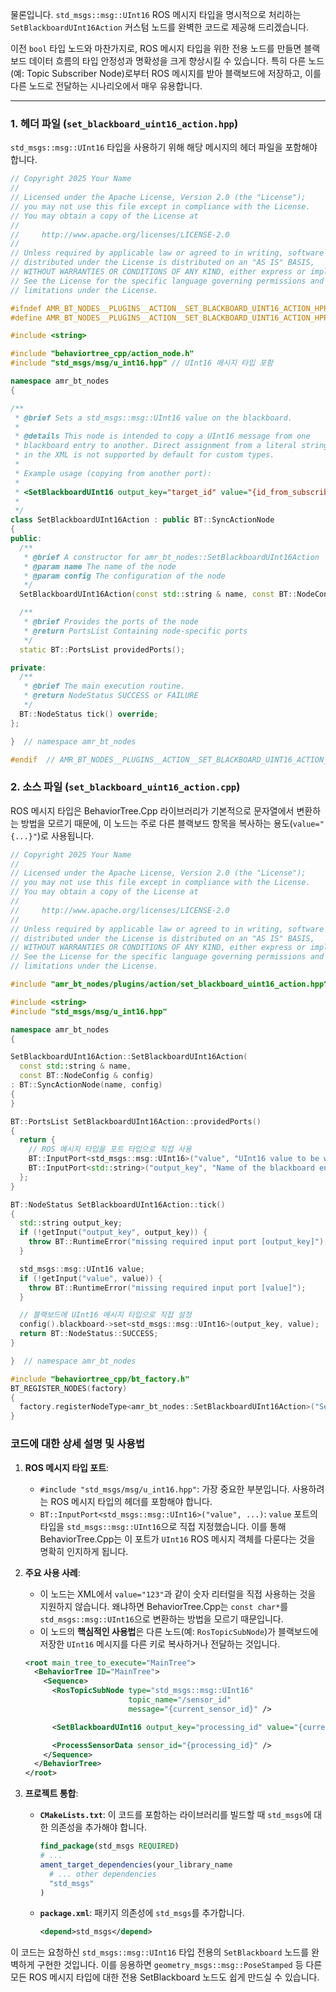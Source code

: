물론입니다. `std_msgs::msg::UInt16` ROS 메시지 타입을 명시적으로 처리하는 `SetBlackboardUInt16Action` 커스텀 노드를 완벽한 코드로 제공해 드리겠습니다.

이전 `bool` 타입 노드와 마찬가지로, ROS 메시지 타입을 위한 전용 노드를 만들면 블랙보드 데이터 흐름의 타입 안정성과 명확성을 크게 향상시킬 수 있습니다. 특히 다른 노드(예: Topic Subscriber Node)로부터 ROS 메시지를 받아 블랙보드에 저장하고, 이를 다른 노드로 전달하는 시나리오에서 매우 유용합니다.

-----

### 1\. 헤더 파일 (`set_blackboard_uint16_action.hpp`)

`std_msgs::msg::UInt16` 타입을 사용하기 위해 해당 메시지의 헤더 파일을 포함해야 합니다.

```cpp
// Copyright 2025 Your Name
//
// Licensed under the Apache License, Version 2.0 (the "License");
// you may not use this file except in compliance with the License.
// You may obtain a copy of the License at
//
//     http://www.apache.org/licenses/LICENSE-2.0
//
// Unless required by applicable law or agreed to in writing, software
// distributed under the License is distributed on an "AS IS" BASIS,
// WITHOUT WARRANTIES OR CONDITIONS OF ANY KIND, either express or implied.
// See the License for the specific language governing permissions and
// limitations under the License.

#ifndef AMR_BT_NODES__PLUGINS__ACTION__SET_BLACKBOARD_UINT16_ACTION_HPP_
#define AMR_BT_NODES__PLUGINS__ACTION__SET_BLACKBOARD_UINT16_ACTION_HPP_

#include <string>

#include "behaviortree_cpp/action_node.h"
#include "std_msgs/msg/u_int16.hpp" // UInt16 메시지 타입 포함

namespace amr_bt_nodes
{

/**
 * @brief Sets a std_msgs::msg::UInt16 value on the blackboard.
 *
 * @details This node is intended to copy a UInt16 message from one
 * blackboard entry to another. Direct assignment from a literal string
 * in the XML is not supported by default for custom types.
 *
 * Example usage (copying from another port):
 *
 * <SetBlackboardUInt16 output_key="target_id" value="{id_from_subscriber}" />
 *
 */
class SetBlackboardUInt16Action : public BT::SyncActionNode
{
public:
  /**
   * @brief A constructor for amr_bt_nodes::SetBlackboardUInt16Action
   * @param name The name of the node
   * @param config The configuration of the node
   */
  SetBlackboardUInt16Action(const std::string & name, const BT::NodeConfig & config);

  /**
   * @brief Provides the ports of the node
   * @return PortsList Containing node-specific ports
   */
  static BT::PortsList providedPorts();

private:
  /**
   * @brief The main execution routine.
   * @return NodeStatus SUCCESS or FAILURE
   */
  BT::NodeStatus tick() override;
};

}  // namespace amr_bt_nodes

#endif  // AMR_BT_NODES__PLUGINS__ACTION__SET_BLACKBOARD_UINT16_ACTION_HPP_
```

### 2\. 소스 파일 (`set_blackboard_uint16_action.cpp`)

ROS 메시지 타입은 BehaviorTree.Cpp 라이브러리가 기본적으로 문자열에서 변환하는 방법을 모르기 때문에, 이 노드는 주로 다른 블랙보드 항목을 복사하는 용도(`value="{...}"`)로 사용됩니다.

```cpp
// Copyright 2025 Your Name
//
// Licensed under the Apache License, Version 2.0 (the "License");
// you may not use this file except in compliance with the License.
// You may obtain a copy of the License at
//
//     http://www.apache.org/licenses/LICENSE-2.0
//
// Unless required by applicable law or agreed to in writing, software
// distributed under the License is distributed on an "AS IS" BASIS,
// WITHOUT WARRANTIES OR CONDITIONS OF ANY KIND, either express or implied.
// See the License for the specific language governing permissions and
// limitations under the License.

#include "amr_bt_nodes/plugins/action/set_blackboard_uint16_action.hpp" // 경로에 맞게 수정 필요

#include <string>
#include "std_msgs/msg/u_int16.hpp"

namespace amr_bt_nodes
{

SetBlackboardUInt16Action::SetBlackboardUInt16Action(
  const std::string & name,
  const BT::NodeConfig & config)
: BT::SyncActionNode(name, config)
{
}

BT::PortsList SetBlackboardUInt16Action::providedPorts()
{
  return {
    // ROS 메시지 타입을 포트 타입으로 직접 사용
    BT::InputPort<std_msgs::msg::UInt16>("value", "UInt16 value to be written to the blackboard"),
    BT::InputPort<std::string>("output_key", "Name of the blackboard entry to write to")
  };
}

BT::NodeStatus SetBlackboardUInt16Action::tick()
{
  std::string output_key;
  if (!getInput("output_key", output_key)) {
    throw BT::RuntimeError("missing required input port [output_key]");
  }

  std_msgs::msg::UInt16 value;
  if (!getInput("value", value)) {
    throw BT::RuntimeError("missing required input port [value]");
  }

  // 블랙보드에 UInt16 메시지 타입으로 직접 설정
  config().blackboard->set<std_msgs::msg::UInt16>(output_key, value);
  return BT::NodeStatus::SUCCESS;
}

}  // namespace amr_bt_nodes

#include "behaviortree_cpp/bt_factory.h"
BT_REGISTER_NODES(factory)
{
  factory.registerNodeType<amr_bt_nodes::SetBlackboardUInt16Action>("SetBlackboardUInt16");
}
```

### 코드에 대한 상세 설명 및 사용법

1.  **ROS 메시지 타입 포트**:

      * `#include "std_msgs/msg/u_int16.hpp"`: 가장 중요한 부분입니다. 사용하려는 ROS 메시지 타입의 헤더를 포함해야 합니다.
      * `BT::InputPort<std_msgs::msg::UInt16>("value", ...)`: `value` 포트의 타입을 `std_msgs::msg::UInt16`으로 직접 지정했습니다. 이를 통해 BehaviorTree.Cpp는 이 포트가 `UInt16` ROS 메시지 객체를 다룬다는 것을 명확히 인지하게 됩니다.

2.  **주요 사용 사례**:

      * 이 노드는 XML에서 `value="123"`과 같이 숫자 리터럴을 직접 사용하는 것을 지원하지 않습니다. 왜냐하면 BehaviorTree.Cpp는 `const char*`를 `std_msgs::msg::UInt16`으로 변환하는 방법을 모르기 때문입니다.
      * 이 노드의 **핵심적인 사용법**은 다른 노드(예: `RosTopicSubNode`)가 블랙보드에 저장한 `UInt16` 메시지를 다른 키로 복사하거나 전달하는 것입니다.

    <!-- end list -->

    ```xml
    <root main_tree_to_execute="MainTree">
      <BehaviorTree ID="MainTree">
        <Sequence>
          <RosTopicSubNode type="std_msgs::msg::UInt16"
                           topic_name="/sensor_id"
                           message="{current_sensor_id}" />

          <SetBlackboardUInt16 output_key="processing_id" value="{current_sensor_id}" />

          <ProcessSensorData sensor_id="{processing_id}" />
        </Sequence>
      </BehaviorTree>
    </root>
    ```

3.  **프로젝트 통합**:

      * **`CMakeLists.txt`**: 이 코드를 포함하는 라이브러리를 빌드할 때 `std_msgs`에 대한 의존성을 추가해야 합니다.
        ```cmake
        find_package(std_msgs REQUIRED)
        # ...
        ament_target_dependencies(your_library_name
          # ... other dependencies
          "std_msgs"
        )
        ```
      * **`package.xml`**: 패키지 의존성에 `std_msgs`를 추가합니다.
        ```xml
        <depend>std_msgs</depend>
        ```

이 코드는 요청하신 `std_msgs::msg::UInt16` 타입 전용의 `SetBlackboard` 노드를 완벽하게 구현한 것입니다. 이를 응용하면 `geometry_msgs::msg::PoseStamped` 등 다른 모든 ROS 메시지 타입에 대한 전용 SetBlackboard 노드도 쉽게 만드실 수 있습니다.
